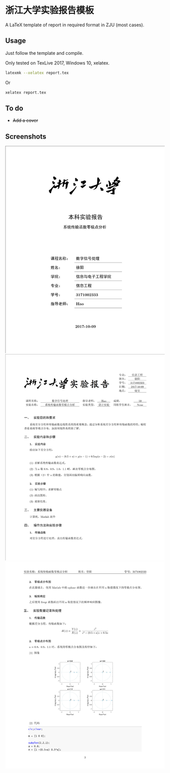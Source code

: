 # 浙江大学实验报告模板

A LaTeX template of report in required format in ZJU (most cases).

## Usage

Just follow the template and compile.

Only tested on TexLive 2017, Windows 10, xelatex.

```bash
latexmk --xelatex report.tex
```

Or

```bash
xelatex report.tex
```

## To do

- ~~Add a cover~~

## Screenshots

![Cover](./figures/sc1.png)
![Head](./figures/sc2.png)
![Addition](./figures/sc3.png)
